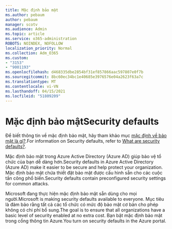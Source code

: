 ```yaml
---
title: Mặc định bảo mật
ms.author: pebaum
author: pebaum
manager: scotv
ms.audience: Admin
ms.topic: article
ms.service: o365-administration
ROBOTS: NOINDEX, NOFOLLOW
localization_priority: Normal
ms.collection: Adm_O365
ms.custom:
- "3153"
- "9001193"
ms.openlocfilehash: d468335dbe2854bf31ef857866aac597807e0f7b
ms.sourcegitcommit: 8bc60ec34bc1e40685e3976576e04a2623f63a7c
ms.translationtype: MT
ms.contentlocale: vi-VN
ms.lasthandoff: 04/15/2021
ms.locfileid: "51809209"
---
```

# <a name="security-defaults"></a><span data-ttu-id="8b19c-102">Mặc định bảo mật</span><span class="sxs-lookup"><span data-stu-id="8b19c-102">Security defaults</span></span>

<span data-ttu-id="8b19c-103">Để biết thông tin về mặc định bảo mật, hãy tham khảo mục [mặc định về bảo mật là gì?](https://docs.microsoft.com/azure/active-directory/conditional-access/concept-conditional-access-security-defaults).</span><span class="sxs-lookup"><span data-stu-id="8b19c-103">For information on Security defaults, refer to [What are security defaults?](https://docs.microsoft.com/azure/active-directory/conditional-access/concept-conditional-access-security-defaults).</span></span>

<span data-ttu-id="8b19c-104">Mặc định bảo mật trong Azure Active Directory (Azure AD) giúp bảo vệ tổ chức của bạn dễ dàng hơn.</span><span class="sxs-lookup"><span data-stu-id="8b19c-104">Security defaults in Azure Active Directory (Azure AD) make it easier to be secure and help protect your organization.</span></span> <span data-ttu-id="8b19c-105">Mặc định bảo mật chứa thiết đặt bảo mật được cấu hình sẵn cho các cuộc tấn công phổ biến.</span><span class="sxs-lookup"><span data-stu-id="8b19c-105">Security defaults contain preconfigured security settings for common attacks.</span></span>

<span data-ttu-id="8b19c-106">Microsoft đang thực hiện mặc định bảo mật sẵn dùng cho mọi người.</span><span class="sxs-lookup"><span data-stu-id="8b19c-106">Microsoft is making security defaults available to everyone.</span></span> <span data-ttu-id="8b19c-107">Mục tiêu là đảm bảo rằng tất cả các tổ chức có mức độ bảo mật cơ bản cho phép không có chi phí bổ sung.</span><span class="sxs-lookup"><span data-stu-id="8b19c-107">The goal is to ensure that all organizations have a basic level of security enabled at no extra cost.</span></span> <span data-ttu-id="8b19c-108">Bạn bật mặc định bảo mật trong cổng thông tin Azure.</span><span class="sxs-lookup"><span data-stu-id="8b19c-108">You turn on security defaults in the Azure portal.</span></span>
